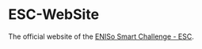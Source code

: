 # ESC-WebSite
The official website of the [ENISo Smart Challenge - ESC](https://bacali95.github.io/ESC-WebSite/).
